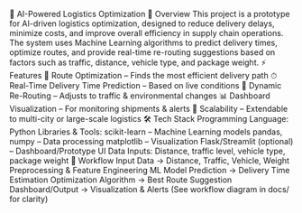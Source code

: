 🚚 AI-Powered Logistics Optimization
📌 Overview
This project is a prototype for AI-driven logistics optimization, designed to reduce delivery delays, minimize costs, and improve overall efficiency in supply chain operations.
The system uses Machine Learning algorithms to predict delivery times, optimize routes, and provide real-time re-routing suggestions based on factors such as traffic, distance, vehicle type, and package weight.
⚡ Features
📍 Route Optimization – Finds the most efficient delivery path
⏱ Real-Time Delivery Time Prediction – Based on live conditions
🚦 Dynamic Re-Routing – Adjusts to traffic & environmental changes
📊 Dashboard Visualization – For monitoring shipments & alerts
🔮 Scalability – Extendable to multi-city or large-scale logistics
🛠 Tech Stack
Programming Language: Python
Libraries & Tools:
scikit-learn – Machine Learning models
pandas, numpy – Data processing
matplotlib – Visualization
Flask/Streamlit (optional) – Dashboard/Prototype UI
Data Inputs: Distance, traffic level, vehicle type, package weight
🚀 Workflow
Input Data → Distance, Traffic, Vehicle, Weight
Preprocessing & Feature Engineering
ML Model Prediction → Delivery Time Estimation
Optimization Algorithm → Best Route Suggestion
Dashboard/Output → Visualization & Alerts
(See workflow diagram in docs/ for clarity)
